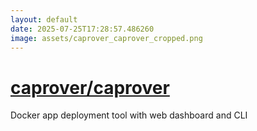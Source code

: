 ```yaml
---
layout: default
date: 2025-07-25T17:28:57.486260
image: assets/caprover_caprover_cropped.png
---
```


# [caprover/caprover](https://github.com/caprover/caprover)

Docker app deployment tool with web dashboard and CLI
